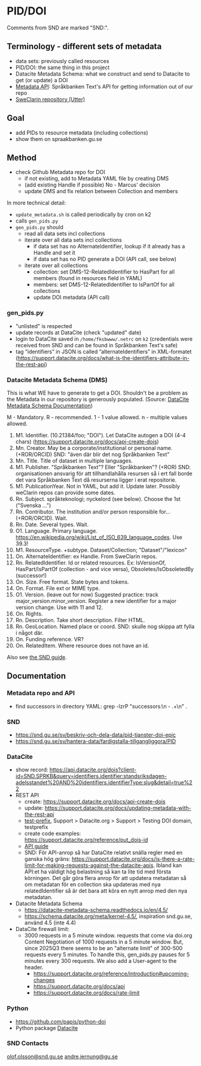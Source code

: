 # PID/DOI

Comments from SND are marked "SND:".

## Terminology - different sets of metadata

* data sets: previously called resources
* PID/DOI: the same thing in this project
* Datacite Metadata Schema: what we construct and send to Datacite to get (or update) a DOI
* [Metadata API]((https://github.com/spraakbanken/metadata-api)): Språkbanken Text's API for getting information out of
  our repo
* [SweClarin repository (Utter)](https://repo.spraakbanken.gu.se/xmlui/)

## Goal

* add PIDs to resource metadata (including collections)
* show them on spraakbanken.gu.se

## Method

* check Github Metadata repo for DOI
  * if not existing, add to Metadata YAML file by creating DMS
  * (add existing Handle if possible) No - Marcus' decision
  * update DMS and fix relation between Collection and members

In more technical detail:

* `update_metadata.sh` is called periodically by cron on k2
* calls `gen_pids.py`
* `gen_pids.py` should
  * read all data sets incl collections
  * iterate over all data sets incl collections
    * if data set has no AlternateIdentifier, lookup if it already has a Handle and set it
    * if data set has no PID generate a DOI (API call, see below)
  * iterate over all collections
    * collection: set DMS-12-RelatedIdentifier to HasPart for all members (found in resources field in YAML)
    * members: set DMS-12-RelatedIdentifier to IsPartOf for all collections
    * update DOI metadata (API call)

### gen_pids.py

* "unlisted" is respected
* update records at DataCite (check "updated" date)
* login to DataCite saved in `/home/fksbwww/.netrc` on `k2` (credentials were received from SND and can be found in
  Språkbanken Text's safe)
* tag ”identifiers” in JSON is called ”alternateIdentifiers” in XML-formatet (<https://support.datacite.org/docs/what-is-the-identifiers-attribute-in-the-rest-api>)

### Datacite Metadata Schema (DMS)

This is what WE have to generate to get a DOI. Shouldn't be a problem as the Metadata in our repository is generously
populated. (Source: [DataCite Metadata Schema
Documentation](https://datacite-metadata-schema.readthedocs.io/_/downloads/en/4.5/pdf/))

M - Mandatory. R - recommended. 1 - 1 value allowed. n - multiple values allowed.

1. M1. Identifier. (10.21384/foo; "DOI"). Let DataCite autogen a DOI (4-4 chars)
   (<https://support.datacite.org/docs/api-create-dois>)
2. Mn. Creator. May be a corporate/institutional or personal name. (+ROR/ORCID) SND: "även där blir det nog Språkbanken
   Text"
3. Mn. Title. Title of dataset in multiple languages.
4. M1. Publisher. "Språkbanken Text"? Eller "Språkbanken"? (+ROR) SND: organisationen ansvarig för att tillhandlahålla
   resursen så i ert fall borde det vara Språkbanken Text då resurserna ligger i erat repositorie.
5. M1. PublicationYear. Not in YAML, but add it. Update later. Possibly weClarin repos can provide some dates.
6. Rn. Subject. språkteknologi; nyckelord (see below). Choose the 1st ("Svenska ...")
7. Rn. Contributor. The institution and/or person responsible for... (+ROR/ORCID). Wait.
8. Rn. Date. Several types. Wait.
9. O1. Language. Primary language. <https://en.wikipedia.org/wiki/List_of_ISO_639_language_codes>. Use 39.3!
10. M1. ResourceType. +subtype. Dataset/Collection; "Dataset"/"lexicon"
11. On. AlternateIdentifier: ex Handle. From SweClarin repos.
12. Rn. RelatedIdentifier. Id or related resources. Ex: IsVersionOf, HasPart/IsPartOf (collection - and vice versa),
    Obsoletes/IsObsoletedBy (successor!)
13. On. Size. Free format. State bytes and tokens.
14. On. Format. File ext or MIME type.
15. O1. Version. (leave out for now) Suggested practice: track major_version.minor_version. Register a new identifier
    for a major version change. Use with 11 and 12.
16. On. Rights.
17. Rn. Description. Take short description. Filter HTML.
18. Rn. GeoLocation. Named place or coord. SND: skulle nog skippa att fylla i något där.
19. On. Funding reference. VR?
20. On. RelatedItem. Where resource does not have an id.

Also see [the SND guide](https://zenodo.org/records/8355878).

## Documentation

### Metadata repo and API

* find successors in directory YAML: grep -lzrP "successors:\n  - .+\n" .

### SND

* <https://snd.gu.se/sv/beskriv-och-dela-data/pid-tjanster-doi-epic>
* <https://snd.gu.se/sv/hantera-data/fardigstalla-tillgangliggora/PID>

### DataCite

* show record:
  <https://api.datacite.org/dois?client-id=SND.SPRKB&query=identifiers.identifier:standsriksdagen-adelsstandet%20AND%20identifiers.identifierType:slug&detail=true%22>
* REST API
  * create: <https://support.datacite.org/docs/api-create-dois>
  * update: <https://support.datacite.org/docs/updating-metadata-with-the-rest-api>
  * [test-prefix](https://support.datacite.org/docs/testing-guide), Support > Datacite.org > Support > Testing DOI
    domain, testprefix
  * create code examples: <https://support.datacite.org/reference/put_dois-id>
  * [API guide](https://support.datacite.org/docs/mds-api-guide)
  * SND: För API-anrop så har DataCite relativt snälla regler med en ganska hög gräns:
    <https://support.datacite.org/docs/is-there-a-rate-limit-for-making-requests-against-the-datacite-apis>. Ibland kan
    API:et ha väldigt hög belastning så kan ta lite tid med första körningen. Det går göra flera anrop för att updatera
    metadatan så om metadatan för en collection ska updateras med nya relatedIdentifier så är det bara att köra en nytt
    anrop med den nya metadatan.
* Datacite Metadata Schema
  * <https://datacite-metadata-schema.readthedocs.io/en/4.5/>
  * <https://schema.datacite.org/meta/kernel-4.5/>, inspiration snd.gu.se, använd 4.5 (inte 4.4)
* DataCite firewall limit:
  * 3000 requests in a 5 minute window. requests that come via doi.org Content Negotiation of 1000 requests in a 5
    minute window. But, since 2025Q3 there seems to be an "alternate limit" of 300-500 requests every 5 minutes. To handle this, gen_pids.py pauses for 5 minutes every 300 requests. We also add a User-agent to the header.
    * https://support.datacite.org/reference/introduction#upcoming-changes
    * https://support.datacite.org/docs/api
    * https://support.datacite.org/docs/rate-limit

### Python

* <https://github.com/papis/python-doi>
* Python package [Datacite](https://pypi.org/project/datacite/)

### SND Contacts

<olof.olsson@snd.gu.se>
<andre.jernung@gu.se>
